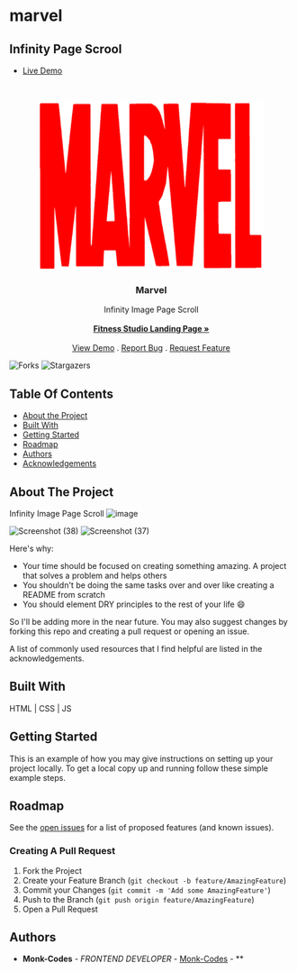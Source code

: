 # marvel
## Infinity Page Scrool 
- [Live Demo](https://Alpha-dx.netlify.app/)
<br/>
<p align="center">
<img src="logo.png" alt="image" width="400" height="300">
  <a href="https://github.com/Monk-Codes/marvel">
  </a>
  <h3 align="center">Marvel</h3>

  <p align="center">
    Infinity Image Page Scroll
    <br/>
    <br/>
    <a href="https://github.com/Monk-Codes/marvel"><strong>Fitness Studio Landing Page »</strong></a>
    <br/>
    <br/>
    <a href="https://github.com/Monk-Codes/marvel">View Demo</a>
    .
    <a href="https://github.com/Monk-Codes/marvel/issues">Report Bug</a>
    .
    <a href="https://github.com/Monk-Codes/marvel/issues">Request Feature</a>
  </p>
</p>

![Forks](https://img.shields.io/github/forks/Monk-Codes/marvel?style=social) ![Stargazers](https://img.shields.io/github/stars/Monk-Codes/marvel?style=social) 

## Table Of Contents

* [About the Project](#about-the-project)
* [Built With](#built-with)
* [Getting Started](#getting-started)
* [Roadmap](#roadmap)
* [Authors](#authors)
* [Acknowledgements](#acknowledgements)

## About The Project
  Infinity Image Page Scroll
![image](https://github.com/Monk-Codes/marvel/assets/84877191/7b5474ae-fc38-4035-81b2-61ee0ebf0de2)

![Screenshot (38)](https://github.com/Monk-Codes/marvel/assets/84877191/ac892857-994f-458d-af58-c6946baf79eb)
![Screenshot (37)](https://github.com/Monk-Codes/marvel/assets/84877191/66d214cb-f347-400d-9bc5-ac240f2b3a5c)


Here's why:

* Your time should be focused on creating something amazing. A project that solves a problem and helps others
* You shouldn't be doing the same tasks over and over like creating a README from scratch
* You should element DRY principles to the rest of your life :smile:

 So I'll be adding more in the near future. You may also suggest changes by forking this repo and creating a pull request or opening an issue.

A list of commonly used resources that I find helpful are listed in the acknowledgements.

## Built With

HTML | CSS | JS

## Getting Started

This is an example of how you may give instructions on setting up your project locally.
To get a local copy up and running follow these simple example steps.

## Roadmap

See the [open issues](https://github.com/Monk-Codes//issues) for a list of proposed features (and known issues).

### Creating A Pull Request

1. Fork the Project
2. Create your Feature Branch (`git checkout -b feature/AmazingFeature`)
3. Commit your Changes (`git commit -m 'Add some AmazingFeature'`)
4. Push to the Branch (`git push origin feature/AmazingFeature`)
5. Open a Pull Request

## Authors

* **Monk-Codes** - *FRONTEND DEVELOPER* - [Monk-Codes](https://github.com/Monk-Codes) - **
